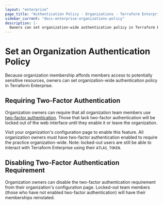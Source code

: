 ```yaml
---
layout: "enterprise"
page_title: "Authentication Policy - Organizations - Terraform Enterprise"
sidebar_current: "docs-enterprise-organizations-policy"
description: |-
  Owners can set organization-wide authentication policy in Terraform Enterprise.
---
```



# Set an Organization Authentication Policy

Because organization membership affords members access to potentially sensitive
resources, owners can set organization-wide authentication policy in Terraform
Enterprise.

## Requiring Two-Factor Authentication

Organization owners can require that all organization team members use
[two-factor authentication](/docs/enterprise/user-accounts/authentication.html).
Those that lack two-factor authentication will be locked out of the web
interface until they enable it or leave the organization.

Visit your organization's configuration page to enable this feature. All
organization owners must have two-factor authentication enabled to require the
practice organization-wide. Note: locked-out users are still be able to interact
with Terraform Enterprise using their `ATLAS_TOKEN`.

## Disabling Two-Factor Authentication Requirement

Organization owners can disable the two-factor authentication requirement from
their organization's configuration page. Locked-out team members (those who have
not enabled two-factor authentication) will have their memberships reinstated.
